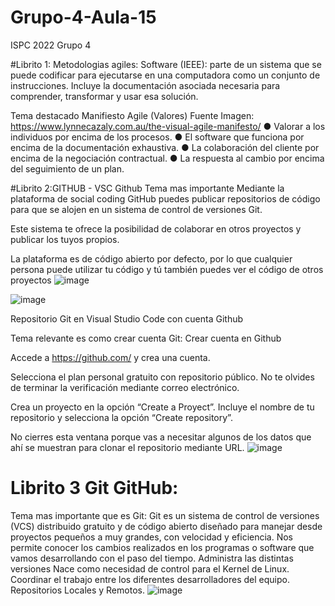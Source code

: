 # Grupo-4-Aula-15
ISPC 2022 Grupo 4

#Librito 1: Metodologias agiles:
Software (IEEE): parte de un sistema que se puede codificar para ejecutarse en una
computadora como un conjunto de instrucciones. Incluye la documentación asociada
necesaria para comprender, transformar y usar esa solución.


Tema destacado 
Manifiesto Agile (Valores)
Fuente Imagen: https://www.lynnecazaly.com.au/the-visual-agile-manifesto/
● Valorar a los individuos por encima de los procesos.
● El software que funciona por encima de la documentación exhaustiva.
● La colaboración del cliente por encima de la negociación contractual.
● La respuesta al cambio por encima del seguimiento de un plan.


#Librito 2:GITHUB - VSC
Github
Tema mas importante
Mediante la plataforma de social coding GitHub puedes publicar repositorios de código para que se alojen en un sistema de control de versiones Git. 

Este sistema te ofrece la posibilidad de colaborar en otros proyectos y publicar los tuyos propios. 

La plataforma es de código abierto por defecto, por lo que cualquier persona puede utilizar tu código y tú también puedes ver el código de otros proyectos
![image](https://user-images.githubusercontent.com/106833817/177074472-21bcb7dc-f4c6-4b91-bf86-ec16f959c6dd.png)

![image](https://user-images.githubusercontent.com/106833817/177074494-24da22b6-97ad-432b-b191-a513d1b2df35.png)

Repositorio Git en Visual Studio Code con cuenta Github

Tema relevante es como crear cuenta Git: Crear cuenta en Github

Accede a https://github.com/ y crea una cuenta. 

Selecciona el plan personal gratuito con repositorio público. No te olvides de terminar la verificación mediante correo electrónico. 

Crea un proyecto en la opción “Create a Proyect”. Incluye el nombre de tu repositorio y selecciona la opción “Create repository”. 

No cierres esta ventana porque vas a necesitar algunos de los datos que ahí se muestran para clonar el repositorio mediante URL. 
![image](https://user-images.githubusercontent.com/95329694/177075073-a9de1997-5c90-4c3e-b957-3953f8a302e3.png)

# Librito 3 Git GitHub:
Tema mas importante que es Git: Git es un sistema de control de versiones (VCS) distribuido gratuito y de código abierto diseñado para manejar desde proyectos pequeños a muy grandes, con velocidad y eficiencia.
Nos permite conocer los cambios realizados en los programas o software que vamos desarrollando con el paso del tiempo. Administra las distintas versiones
Nace como necesidad de control para el Kernel de Linux. 
Coordinar el trabajo entre los diferentes desarrolladores del equipo.
Repositorios Locales y Remotos.
![image](https://user-images.githubusercontent.com/95329694/177075575-55bf437c-6a09-4b6b-88ac-137114b1123a.png)
